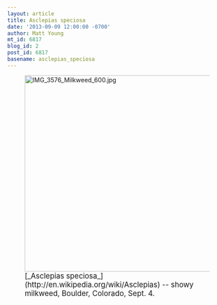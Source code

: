 ```yaml
---
layout: article
title: Asclepias speciosa
date: '2013-09-09 12:00:00 -0700'
author: Matt Young
mt_id: 6817
blog_id: 2
post_id: 6817
basename: asclepias_speciosa
---
```

<figure>
<img src="http://pandasthumb.org/IMG_3576_Milkweed_600.jpg" alt="IMG_3576_Milkweed_600.jpg" width="600" height="450" />
<figcaption markdown="span">
<big>[_Asclepias speciosa_](http://en.wikipedia.org/wiki/Asclepias) -- showy milkweed, Boulder, Colorado, Sept. 4.</big>

</figcaption>
</figure>

